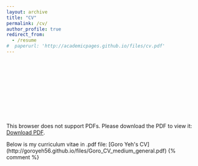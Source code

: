 ```yaml
---
layout: archive
title: "CV"
permalink: /cv/
author_profile: true
redirect_from:
  - /resume
#  paperurl: 'http://academicpages.github.io/files/cv.pdf'  
---
```


<!-- <embed src="http://goroyeh56.github.io/files/Goro_CV_medium_general.pdf" /> -->
<object data="http://goroyeh56.github.io/files/Goro_CV_medium_general.pdf" type="application/pdf" width="700px" height="700px">
    <embed src="http://goroyeh56.github.io/files/Goro_CV_medium_general.pdf">
        <p>This browser does not support PDFs. Please download the PDF to view it: <a href="http://goroyeh56.github.io/files/Goro_CV_medium_general.pdf">Download PDF</a>.</p>
    </embed>
</object>
Below is my curriculum vitae in .pdf file:
[Goro Yeh's CV](http://goroyeh56.github.io/files/Goro_CV_medium_general.pdf)
{% comment %}
<!-- {% include base_path %} -->
<!-- 
Education
======
* B.S. in IPE, National Tsing Hua University, 2012
* M.S. in Jekyll, GitHub University, 2014
* Ph.D in Version Control Theory, GitHub University, 2018 (expected)

Work experience
======
* Summer 2015: Research Assistant
  * Github University
  * Duties included: Tagging issues
  * Supervisor: Professor Git

* Fall 2015: Research Assistant
  * Github University
  * Duties included: Merging pull requests
  * Supervisor: Professor Hub
  
Skills
======
* Skill 1
* Skill 2
  * Sub-skill 2.1
  * Sub-skill 2.2
  * Sub-skill 2.3
* Skill 3

Publications
======
  <ul>{% for post in site.publications %}
    {% include archive-single-cv.html %}
  {% endfor %}</ul>
  
Talks
======
  <ul>{% for post in site.talks %}
    {% include archive-single-talk-cv.html %}
  {% endfor %}</ul>
  
Teaching
======
  <ul>{% for post in site.teaching %}
    {% include archive-single-cv.html %}
  {% endfor %}</ul>
  
Service and leadership
======
* Currently signed in to 43 different slack teams
 -->
 {% endcomment %}